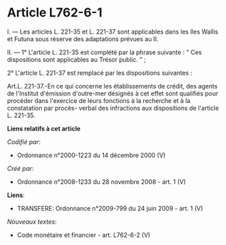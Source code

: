 # Article L762-6-1

I. ― Les articles L. 221-35 et L. 221-37 sont applicables dans les îles Wallis et Futuna sous réserve des adaptations prévues
au II.

II. ― 1° L'article L. 221-35 est complété par la phrase suivante : " Ces dispositions sont applicables au Trésor public. ” ; 

2° L'article L. 221-37 est remplacé par les dispositions suivantes : 

Art.L. 221-37.-En ce qui concerne les établissements de crédit, des agents de l'Institut d'émission d'outre-mer désignés à
cet effet sont qualifiés pour procéder dans l'exercice de leurs fonctions à la recherche et à la constatation par procès-
verbal des infractions aux dispositions de l'article L. 221-35.

**Liens relatifs à cet article**

_Codifié par_:

  - Ordonnance n°2000-1223 du 14 décembre 2000 (V)

_Créé par_:

  - Ordonnance n°2008-1233 du 28 novembre 2008 - art. 1 (V)

**Liens**:

  - TRANSFERE: Ordonnance n°2009-799 du 24 juin 2009 - art. 1 (V)

_Nouveaux textes_:

  - Code monétaire et financier - art. L762-6-2 (V)
